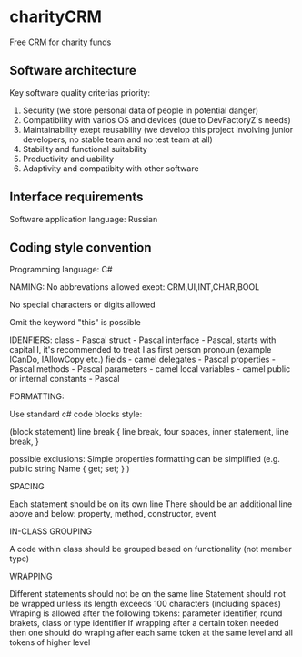# charityCRM
Free CRM for charity funds

Software architecture
------------------------

Key software quality criterias priority:

1. Security (we store personal data of people in potential danger)
2. Compatibility with varios OS and devices (due to DevFactoryZ's needs)
3. Maintainability exept reusability (we develop this project involving junior developers, no stable team and no test team at all)
4. Stability and functional suitability
5. Productivity and uability
6. Adaptivity and compatibity with other software

Interface requirements
-------------------------
Software application language: Russian

Coding style convention
-------------------------

Programming language: C#

NAMING:
  No abbrevations allowed exept:
  CRM,UI,INT,CHAR,BOOL
  
  No special characters or digits allowed
  
  Omit the keyword "this" is possible
  
  IDENFIERS:
    class - Pascal
    struct - Pascal
    interface - Pascal, starts with capital I, it's recommended to treat I as first person pronoun (example ICanDo, IAllowCopy etc.)
    fields - camel
    delegates - Pascal
    properties - Pascal
    methods - Pascal
    parameters - camel
    local variables - camel
    public or internal constants - Pascal

FORMATTING:

   Use standard c# code blocks style:
   
   (block statement) line break { line break, four spaces, inner statement, line break, }
    
   possible exclusions:
   Simple properties formatting can be simplified (e.g. public string Name { get; set; } )
   
SPACING
   
   Each statement should be on its own line
   There should be an additional line above and below: property, method, constructor, event  
   
IN-CLASS GROUPING

   A code within class should be grouped based on functionality (not member type)
   
WRAPPING

  Different statements should not be on the same line
  Statement should not be wrapped unless its length exceeds 100 characters (including spaces)
  Wraping is allowed after the following tokens:
  parameter identifier, round brakets, class or type identifier
  If wrapping after a certain token needed then one should do wraping after each same token at the same level and all tokens of higher     level
  

